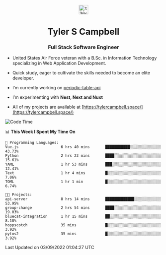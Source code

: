 <p align="center">
<a href="https://www.linkedin.com/in/t36campbell" target="blank"><img align="center" src="https://ik.imagekit.io/t36campbell/Portfolio/linkedin.png.original_m8bbGgPh6.png" alt="t36campbell" height="30" width="30" /></a>
</p>
<h1 align="center">Tyler S Campbell</h1>
<h3 align="center">Full Stack Software Engineer</h3>

* United States Air Force veteran with a B.Sc. in Information Technology specializing in Web Application Development. 

* Quick study, eager to cultivate the skills needed to become an elite developer.

* I’m currently working on [periodic-table-api](https://github.com/t36campbell/periodic-table-api)

* I’m experimenting with **Nest, Next and Nuxt**

* All of my projects are available at [https://tylercampbell.space/](https://tylercampbell.space/)

<!--START_SECTION:waka-->
![Code Time](http://img.shields.io/badge/Code%20Time-1%2C773%20hrs%2035%20mins-blue)

📊 **This Week I Spent My Time On** 

```text
💬 Programming Languages: 
Vue.js                   6 hrs 40 mins       ███████████░░░░░░░░░░░░░░   43.73% 
Python                   2 hrs 23 mins       ████░░░░░░░░░░░░░░░░░░░░░   15.61% 
YAML                     1 hr 53 mins        ███░░░░░░░░░░░░░░░░░░░░░░   12.41% 
Text                     1 hr 4 mins         █░░░░░░░░░░░░░░░░░░░░░░░░   7.06% 
TOML                     1 hr 1 min          █░░░░░░░░░░░░░░░░░░░░░░░░   6.74%

🐱‍💻 Projects: 
api-server               8 hrs 14 mins       █████████████░░░░░░░░░░░░   53.95% 
group-change             2 hrs 54 mins       ████░░░░░░░░░░░░░░░░░░░░░   19.03% 
bluecat-integration      1 hr 15 mins        ██░░░░░░░░░░░░░░░░░░░░░░░   8.18% 
hoppscotch               35 mins             █░░░░░░░░░░░░░░░░░░░░░░░░   3.92% 
pytos2                   35 mins             █░░░░░░░░░░░░░░░░░░░░░░░░   3.92%

```


 Last Updated on 03/09/2022 01:04:27 UTC
<!--END_SECTION:waka-->
